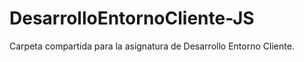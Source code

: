 # DesarrolloEntornoCliente-JS
Carpeta compartida para la asignatura de Desarrollo Entorno Cliente. 
